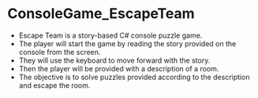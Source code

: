 # ConsoleGame_EscapeTeam

- Escape Team is a story-based C# console puzzle game. 
- The player will start the game by reading the story provided on the console from the screen. 
- They will use the keyboard to move forward with the story. 
- Then the player will be provided with a description of a room.
- The objective is to solve puzzles provided according to the description and escape the room.
